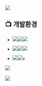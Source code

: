 
<img src="https://capsule-render.vercel.app/api?type=waving&color=auto&height=200&section=header&text=김상현&fontSize=90"/>

## 📺 개발환경
- <img src="https://img.shields.io/badge/Framework-%23121011?style=for-the-badge"><img src="https://img.shields.io/badge/springboot-6DB33F?style=for-the-badge&logo=springboot&logoColor=white"><img src="https://img.shields.io/badge/2.7.13-515151?style=for-the-badge">

- <img src="https://img.shields.io/badge/Language-%23121011?style=for-the-badge"><img src="https://img.shields.io/badge/java-%23ED8B00?style=for-the-badge&logo=openjdk&logoColor=white"><img src="https://img.shields.io/badge/11-515151?style=for-the-badge">
- <img src="https://img.shields.io/badge/Project Encoding-%23121011?style=for-the-badge"><img src="https://img.shields.io/badge/UTF 8-EA2328?style=for-the-badge">v

	
<img src="https://github-readme-stats.vercel.app/api/top-langs/?username=kims26&layout=compact"><br><br>
<img src="https://github-readme-stats.vercel.app/api?username=kims26&show_icons=true">
